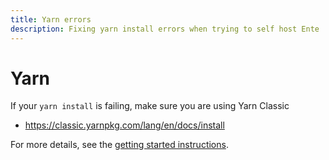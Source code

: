 ```yaml
---
title: Yarn errors
description: Fixing yarn install errors when trying to self host Ente
---
```


# Yarn

If your `yarn install` is failing, make sure you are using Yarn Classic

-   https://classic.yarnpkg.com/lang/en/docs/install

For more details, see the [getting started
instructions](https://github.com/ente-io/ente/blob/main/web/docs/new.md).
